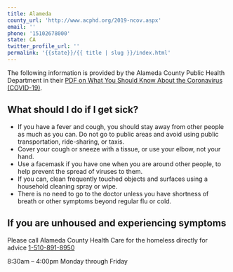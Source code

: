 ```yaml
---
title: Alameda
county_url: 'http://www.acphd.org/2019-ncov.aspx'
email: ''
phone: '15102678000'
state: CA
twitter_profile_url: ''
permalink: '{{state}}/{{ title | slug }}/index.html'
---
```

The following information is provided by the Alameda County Public Health Department in their [PDF on What You Should Know About the Coronavirus (COVID-19)](http://www.acphd.org/media/557832/about-covid-19-hch-flyer.pdf).

## What should I do if I get sick?

* If you have a fever and cough, you should stay away from other people as much as you can. Do not go to public areas and avoid using public transportation, ride-sharing, or taxis.
* Cover your cough or sneeze with a tissue, or use your elbow, not your hand. 
* Use a facemask if you have one when you are around other people, to help prevent the spread of viruses to them.
* If you can, clean frequently touched objects and surfaces using a household cleaning spray or wipe.
* There is no need to go to the doctor unless you have shortness of breath or other symptoms beyond regular flu or cold. 

## If you are unhoused and experiencing symptoms

Please call Alameda County Health Care for the homeless directly for advice [1-510-891-8950](tel:15108918950)

8:30am – 4:00pm Monday through Friday
